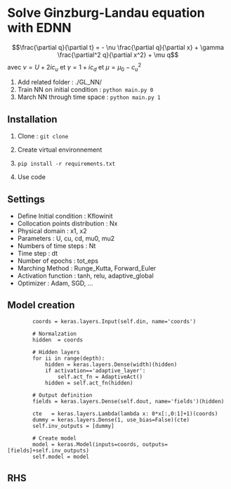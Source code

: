 # Solve Ginzburg-Landau equation with EDNN

$$\frac{\partial q}{\partial t} = - \nu \frac{\partial q}{\partial x} + \gamma \frac{\partial^2 q}{\partial x^2} + \mu q$$
avec $\nu = U+2i c_u$ et $\gamma =1+ic_d$ et $\mu=\mu_0-c_u^2$

1. Add related folder : ./GL_NN/
2. Train NN on initial condition : `python main.py 0`
3. March NN through time space : `python main.py 1`

## Installation
1. Clone : `git clone`

2. Create virtual environnement

3. `pip install -r requirements.txt`

4. Use code

## Settings

- Define Initial condition : Kflowinit
- Collocation points distribution : Nx
- Physical domain : x1, x2
- Parameters : U, cu, cd, mu0, mu2
- Numbers of time steps : Nt
- Time step : dt
- Number of epochs : tot_eps
- Marching Method : Runge_Kutta, Forward_Euler
- Activation function : tanh, relu, adaptive_global
- Optimizer : Adam, SGD, ...

## Model creation 

```# Input definition
        coords = keras.layers.Input(self.din, name='coords')

        # Normalzation
        hidden  = coords

        # Hidden layers
        for ii in range(depth):
            hidden = keras.layers.Dense(width)(hidden)
            if activation=='adaptive_layer':
                self.act_fn = AdaptiveAct()
            hidden = self.act_fn(hidden)

        # Output definition
        fields = keras.layers.Dense(self.dout, name='fields')(hidden)

        cte   = keras.layers.Lambda(lambda x: 0*x[:,0:1]+1)(coords)
        dummy = keras.layers.Dense(1, use_bias=False)(cte)
        self.inv_outputs = [dummy]

        # Create model
        model = keras.Model(inputs=coords, outputs=[fields]+self.inv_outputs)
        self.model = model
```

## RHS


